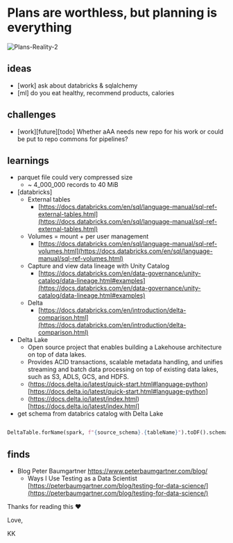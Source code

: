 # Plans are worthless, but planning is everything


![Plans-Reality-2](https://github.com/KuligKamil/kuligkamil.github.io/assets/13277748/c276e050-ba2f-4394-908b-36d678710fd6)




## ideas
* [work] ask about databricks & sqlalchemy
* [ml] do you eat healthy, recommend products, calories
  
## challenges
* [work][future][todo] Whether aAA needs new repo for his work or could be put to repo commons for pipelines?

## learnings
* parquet file could very compressed size
  * ~ 4_000_000 records to 40 MiB 
* [databricks]
  * External tables
    * [https://docs.databricks.com/en/sql/language-manual/sql-ref-external-tables.html](https://docs.databricks.com/en/sql/language-manual/sql-ref-external-tables.html)
  * Volumes = mount + per user management
    * [https://docs.databricks.com/en/sql/language-manual/sql-ref-volumes.html](https://docs.databricks.com/en/sql/language-manual/sql-ref-volumes.html)
  * Capture and view data lineage with Unity Catalog
    * [https://docs.databricks.com/en/data-governance/unity-catalog/data-lineage.html#examples](https://docs.databricks.com/en/data-governance/unity-catalog/data-lineage.html#examples)
  * Delta
    * [https://docs.databricks.com/en/introduction/delta-comparison.html](https://docs.databricks.com/en/introduction/delta-comparison.html)
* Delta Lake
  * Open source project that enables building a Lakehouse architecture on top of data lakes.
  * Provides ACID transactions, scalable metadata handling, and unifies streaming and batch data processing on top of existing data lakes, such as S3, ADLS, GCS, and HDFS.
  * (https://docs.delta.io/latest/quick-start.html#language-python)[https://docs.delta.io/latest/quick-start.html#language-python]
  * (https://docs.delta.io/latest/index.html)[https://docs.delta.io/latest/index.html]
* get schema from databrics catalog with Delta Lake

```python

DeltaTable.forName(spark, f"{source_schema}.{tableName}").toDF().schema

```

## finds
* Blog Peter Baumgartner https://www.peterbaumgartner.com/blog/
  * Ways I Use Testing as a Data Scientist [https://peterbaumgartner.com/blog/testing-for-data-science/](https://peterbaumgartner.com/blog/testing-for-data-science/)


Thanks for reading this ❤️

Love,

KK
